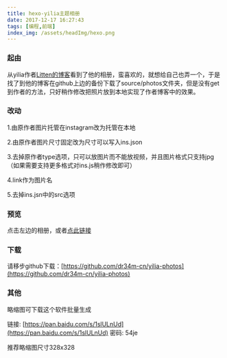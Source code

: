 ```yaml
---
title: hexo-yilia主题相册
date: 2017-12-17 16:27:43
tags: [编程,前端]
index_img: /assets/headImg/hexo.png
---
```

### 起由
从yilia作者[Litten的博客](http://litten.me/)看到了他的相册，蛮喜欢的，就想给自己也弄一个，于是找了到他的博客在github上边的备份下载了source/photos文件夹，但是没有get到作者的方法，只好稍作修改把照片放到本地实现了作者博客中的效果。
<!--more-->
### 改动
1.由原作者图片托管在instagram改为托管在本地

2.由原作者图片尺寸固定改为尺寸可以写入ins.json

3.去掉原作者type选项，只可以放图片而不能放视频，并且图片格式只支持jpg（如果需要支持更多格式对ins.js稍作修改即可）

4.link作为图片名

5.去掉ins.jsn中的src选项

### 预览

点击左边的相册，或者[点此链接](/photos)

### 下载

请移步github下载：[https://github.com/dr34m-cn/yilia-photos](https://github.com/dr34m-cn/yilia-photos)

### 其他

略缩图可下载这个软件批量生成

链接: [https://pan.baidu.com/s/1slULnUd](https://pan.baidu.com/s/1slULnUd) 密码: 54je

推荐略缩图尺寸328x328